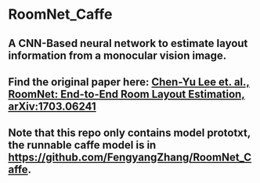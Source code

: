 # RoomNet_Caffe

## A CNN-Based neural network to estimate layout information from a monocular vision image.

## Find the original paper here: [Chen-Yu Lee et. al., RoomNet: End-to-End Room Layout Estimation, arXiv:1703.06241](https://arxiv.org/abs/1703.06241)

## Note that this repo only contains model prototxt, the runnable caffe model is in https://github.com/FengyangZhang/RoomNet_Caffe.
